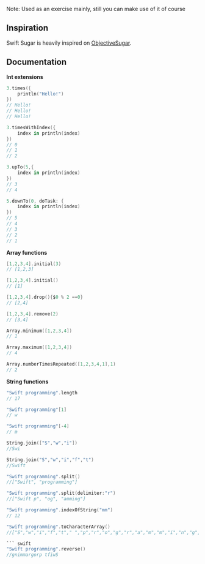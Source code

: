Note: Used as an exercise mainly, still you can make use of it of course

## Inspiration

Swift Sugar is heavily inspired on [ObjectiveSugar](https://github.com/supermarin/ObjectiveSugar). 

## Documentation

**Int extensions** 

``` swift
3.times({
    println("Hello!")
})
// Hello!
// Hello!
// Hello!
```

``` swift
3.timesWithIndex({
    index in println(index)
})
// 0
// 1
// 2
```

``` swift
3.upTo(5,{
    index in println(index)
})
// 3
// 4
```

``` swift
5.downTo(0, doTask: {
    index in println(index)
})
// 5
// 4
// 3
// 2
// 1
```

**Array functions** 
``` swift
[1,2,3,4].initial(3)
// [1,2,3]
```

``` swift
[1,2,3,4].initial()
// [1]
```

``` swift
[1,2,3,4].drop(){$0 % 2 ==0}
// [2,4]
```

``` swift
[1,2,3,4].remove(2)
// [3,4]
```

``` swift
Array.minimum([1,2,3,4])
// 1
```

``` swift
Array.maximum([1,2,3,4])
// 4
```

``` swift
Array.numberTimesRepeated([1,2,3,4,1],1)
// 2
```

**String functions** 

``` swift
"Swift programming".length
// 17
```

``` swift
"Swift programming"[1]
// w
```

``` swift
"Swift programming"[-4]
// m
```

``` swift
String.join(["S","w","i"])
//Swi
```

``` swift
String.join("S","w","i","f","t")
//Swift
```

``` swift
"Swift programming".split()
//["Swift", "programming"]
```

``` swift
"Swift programming".split(delimiter:"r")
//["Swift p", "og", "amming"]
```

``` swift
"Swift programming".indexOfString("mm")
// 12
```

``` swift
"Swift programming".toCharacterArray()
//["S","w","i","f","t"," ","p","r","o","g","r","a","m","m","i","n","g",]

``` swift
"Swift programming".reverse()
//gnimmargorp tfiwS
```

















